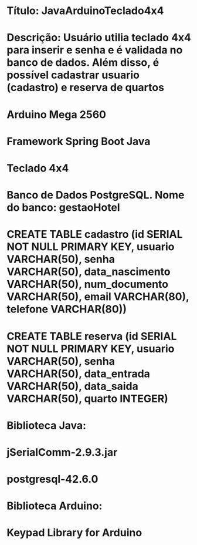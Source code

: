 # Título: JavaArduinoTeclado4x4
# Descrição: Usuário utilia teclado 4x4 para inserir e senha e é validada no banco de dados. Além disso, é possível cadastrar usuario (cadastro) e reserva de quartos

# Arduino Mega 2560
# Framework Spring Boot Java
# Teclado 4x4
# Banco de Dados PostgreSQL. Nome do banco: gestaoHotel
  # CREATE TABLE cadastro (id SERIAL NOT NULL PRIMARY KEY, usuario VARCHAR(50), senha VARCHAR(50), data_nascimento VARCHAR(50), num_documento VARCHAR(50), email VARCHAR(80), telefone VARCHAR(80))
  # CREATE TABLE reserva (id SERIAL NOT NULL PRIMARY KEY, usuario VARCHAR(50), senha VARCHAR(50), data_entrada VARCHAR(50), data_saida VARCHAR(50), quarto INTEGER)

# Biblioteca Java: 
  # jSerialComm-2.9.3.jar
  # postgresql-42.6.0

# Biblioteca Arduino:
  # Keypad Library for Arduino

